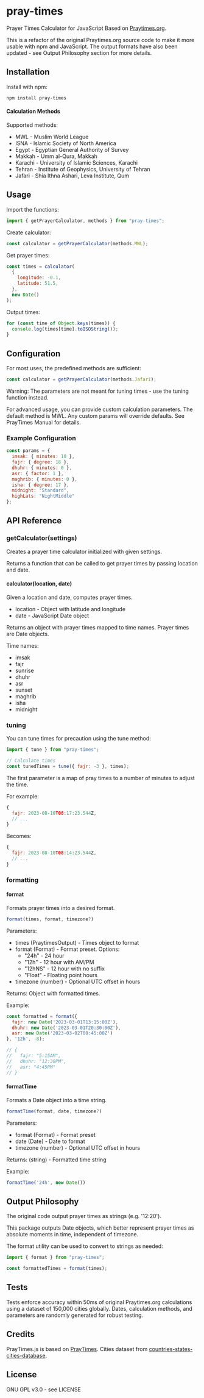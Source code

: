# pray-times

Prayer Times Calculator for JavaScript Based on [Praytimes.org](https://praytimes.org).

This is a refactor of the original Praytimes.org source code to make it more usable with npm and JavaScript. The output formats have also been updated - see Output Philosophy section for more details.

## Installation

Install with npm:

```
npm install pray-times
```
#### Calculation Methods

Supported methods:

- MWL - Muslim World League
- ISNA - Islamic Society of North America
- Egypt - Egyptian General Authority of Survey
- Makkah - Umm al-Qura, Makkah
- Karachi - University of Islamic Sciences, Karachi
- Tehran - Institute of Geophysics, University of Tehran
- Jafari - Shia Ithna Ashari, Leva Institute, Qum


## Usage

Import the functions:

```js
import { getPrayerCalculator, methods } from "pray-times";
```

Create calculator:

```js
const calculator = getPrayerCalculator(methods.MWL);
```

Get prayer times:

```js
const times = calculator(
  {
    longitude: -0.1,
    latitude: 51.5,
  },
  new Date()
);
```

Output times:

```js
for (const time of Object.keys(times)) {
  console.log(times[time].toISOString());
}
```

## Configuration

For most uses, the predefined methods are sufficient:

```js
const calculator = getPrayerCalculator(methods.Jafari);
```

Warning: The parameters are not meant for tuning times - use the tuning function instead.

For advanced usage, you can provide custom calculation parameters. The default method is MWL. Any custom params will override defaults. See PrayTimes Manual for details.

### Example Configuration

```js
const params = {
  imsak: { minutes: 10 },
  fajr: { degree: 18 },
  dhuhr: { minutes: 0 },
  asr: { factor: 1 },
  maghrib: { minutes: 0 },
  isha: { degree: 17 },
  midnight: "Standard",
  highLats: "NightMiddle"
};
```

## API Reference

### getCalculator(settings)

Creates a prayer time calculator initialized with given settings.

Returns a function that can be called to get prayer times by passing location and date.

#### calculator(location, date)

Given a location and date, computes prayer times.

- location - Object with latitude and longitude
- date - JavaScript Date object

Returns an object with prayer times mapped to time names. Prayer times are Date objects.

Time names:

- imsak
- fajr
- sunrise
- dhuhr
- asr
- sunset
- maghrib
- isha
- midnight

### tuning

You can tune times for precaution using the tune method:

```js
import { tune } from "pray-times";

// Calculate times
const tunedTimes = tune({ fajr: -3 }, times);
```

The first parameter is a map of pray times to a number of minutes to adjust the time.

For example:

```js
{
  fajr: 2023-08-10T08:17:23.544Z,
  // ...
}
```

Becomes:

```js
{
  fajr: 2023-08-10T08:14:23.544Z,
  // ...
}
```

### formatting

#### format

Formats prayer times into a desired format.

```js
format(times, format, timezone?)
```

Parameters:

- times (PraytimesOutput) - Times object to format
- format (Format) - Format preset. Options:
  - "24h" - 24 hour
  - "12h" - 12 hour with AM/PM
  - "12hNS" - 12 hour with no suffix
  - "Float" - Floating point hours
- timezone (number) - Optional UTC offset in hours

Returns: Object with formatted times.

Example:

```js
const formatted = format({
  fajr: new Date('2023-03-01T13:15:00Z'),
  dhuhr: new Date('2023-03-01T20:30:00Z'),
  asr: new Date('2023-03-02T00:45:00Z')
}, '12h', -8);

// {
//   fajr: "5:15AM",
//   dhuhr: "12:30PM",
//   asr: "4:45PM"
// }
```


#### formatTime

Formats a Date object into a time string.

```js
formatTime(format, date, timezone?)
```

Parameters:

- format (Format) - Format preset
- date (Date) - Date to format
- timezone (number) - Optional UTC offset in hours

Returns: (string) - Formatted time string

Example:

```js
formatTime('24h', new Date())
```

## Output Philosophy

The original code output prayer times as strings (e.g. '12:20').

This package outputs Date objects, which better represent prayer times as absolute moments in time, independent of timezone.

The format utility can be used to convert to strings as needed:

```js
import { format } from "pray-times";

const formattedTimes = format(times);
```

## Tests

Tests enforce accuracy within 50ms of original Praytimes.org calculations using a dataset of 150,000 cities globally. Dates, calculation methods, and parameters are randomly generated for robust testing.

## Credits

PrayTimes.js is based on [PrayTimes](http://praytimes.org). Cities dataset from [countries-states-cities-database](https://github.com/dr5hn/countries-states-cities-database).

## License

GNU GPL v3.0 - see LICENSE
